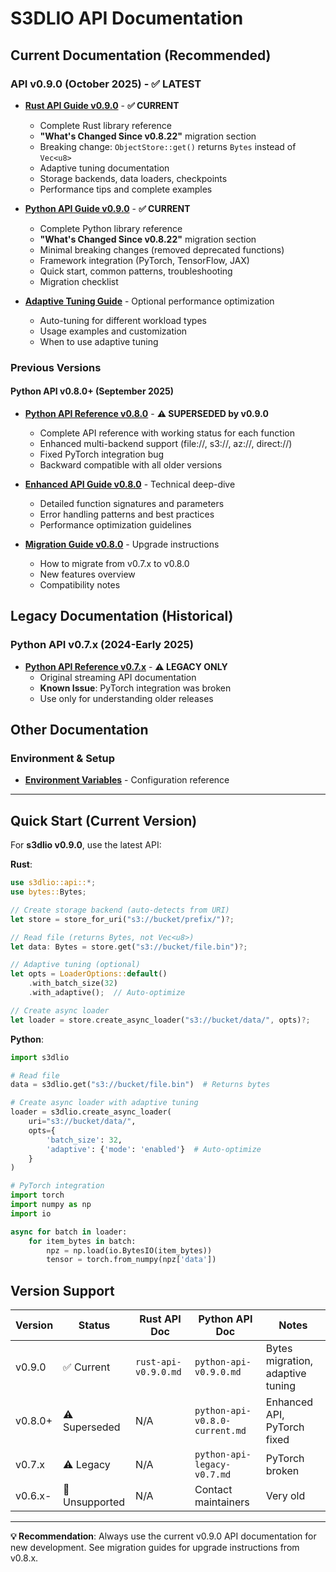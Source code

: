 # S3DLIO API Documentation

## Current Documentation (Recommended)

### API v0.9.0 (October 2025) - **✅ LATEST**

- **[Rust API Guide v0.9.0](rust-api-v0.9.0.md)** - **✅ CURRENT**
  - Complete Rust library reference
  - **"What's Changed Since v0.8.22"** migration section
  - Breaking change: `ObjectStore::get()` returns `Bytes` instead of `Vec<u8>`
  - Adaptive tuning documentation
  - Storage backends, data loaders, checkpoints
  - Performance tips and complete examples

- **[Python API Guide v0.9.0](python-api-v0.9.0.md)** - **✅ CURRENT**
  - Complete Python library reference
  - **"What's Changed Since v0.8.22"** migration section
  - Minimal breaking changes (removed deprecated functions)
  - Framework integration (PyTorch, TensorFlow, JAX)
  - Quick start, common patterns, troubleshooting
  - Migration checklist

- **[Adaptive Tuning Guide](../ADAPTIVE-TUNING.md)** - Optional performance optimization
  - Auto-tuning for different workload types
  - Usage examples and customization
  - When to use adaptive tuning

### Previous Versions

#### Python API v0.8.0+ (September 2025)
- **[Python API Reference v0.8.0](python-api-v0.8.0-current.md)** - **⚠️ SUPERSEDED by v0.9.0**
  - Complete API reference with working status for each function
  - Enhanced multi-backend support (file://, s3://, az://, direct://)
  - Fixed PyTorch integration bug
  - Backward compatible with all older versions

- **[Enhanced API Guide v0.8.0](enhanced-api-v0.8.0.md)** - Technical deep-dive
  - Detailed function signatures and parameters
  - Error handling patterns and best practices
  - Performance optimization guidelines

- **[Migration Guide v0.8.0](migration-guide-v0.8.0.md)** - Upgrade instructions
  - How to migrate from v0.7.x to v0.8.0
  - New features overview
  - Compatibility notes

## Legacy Documentation (Historical)

### Python API v0.7.x (2024-Early 2025)  
- **[Python API Reference v0.7.x](python-api-legacy-v0.7.md)** - **⚠️ LEGACY ONLY**
  - Original streaming API documentation  
  - **Known Issue**: PyTorch integration was broken
  - Use only for understanding older releases

## Other Documentation

### Environment & Setup
- **[Environment Variables](Environment_Variables.md)** - Configuration reference

---

## Quick Start (Current Version)

For **s3dlio v0.9.0**, use the latest API:

**Rust**:
```rust
use s3dlio::api::*;
use bytes::Bytes;

// Create storage backend (auto-detects from URI)
let store = store_for_uri("s3://bucket/prefix/")?;

// Read file (returns Bytes, not Vec<u8>)
let data: Bytes = store.get("s3://bucket/file.bin")?;

// Adaptive tuning (optional)
let opts = LoaderOptions::default()
    .with_batch_size(32)
    .with_adaptive();  // Auto-optimize

// Create async loader
let loader = store.create_async_loader("s3://bucket/data/", opts)?;
```

**Python**:
```python
import s3dlio

# Read file
data = s3dlio.get("s3://bucket/file.bin")  # Returns bytes

# Create async loader with adaptive tuning
loader = s3dlio.create_async_loader(
    uri="s3://bucket/data/",
    opts={
        'batch_size': 32,
        'adaptive': {'mode': 'enabled'}  # Auto-optimize
    }
)

# PyTorch integration
import torch
import numpy as np
import io

async for batch in loader:
    for item_bytes in batch:
        npz = np.load(io.BytesIO(item_bytes))
        tensor = torch.from_numpy(npz['data'])
```

## Version Support

| Version | Status | Rust API Doc | Python API Doc | Notes |
|---------|--------|--------------|----------------|-------|
| v0.9.0  | ✅ Current | `rust-api-v0.9.0.md` | `python-api-v0.9.0.md` | Bytes migration, adaptive tuning |
| v0.8.0+ | ⚠️ Superseded | N/A | `python-api-v0.8.0-current.md` | Enhanced API, PyTorch fixed |
| v0.7.x  | ⚠️ Legacy | N/A | `python-api-legacy-v0.7.md` | PyTorch broken |
| v0.6.x- | 🚫 Unsupported | N/A | Contact maintainers | Very old |

---

**💡 Recommendation**: Always use the current v0.9.0 API documentation for new development. See migration guides for upgrade instructions from v0.8.x.